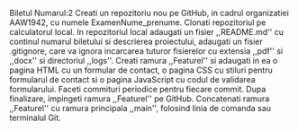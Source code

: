 Biletul Numarul:2
Creati un repozitoriu nou pe GitHub, in cadrul organizatiei AAW1942, cu numele ExamenNume_prenume. Clonati repozitoriul pe calculatorul local.
In repozitoriul local adaugati un fisier ,,README.md'' cu continul numarul biletului si descrierea proiectului, adaugati un fisier .gitignore,
care va ignora incarcarea tuturor fisierelor cu extensia ,,pdf'' si ,,docx'' si directoriul ,,logs''.
Creati ramura ,,Featurel'' si adaugati in ea o pagina HTML cu un formular de contact, o pagina CSS cu stiluri pentru formularul de contact si o pagina JavaScript cu codul de validarea formularului. Faceti commituri periodice pentru fiecare commit. Dupa finalizare, impingeti ramura ,,Featurel'' pe
GitHub. Concatenati ramura ,,Featurel'' cu ramura principala ,,main'', folosind linia de comanda sau terminalul Git.